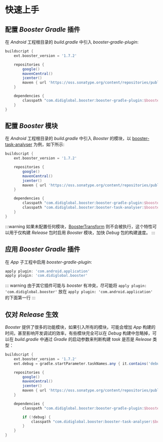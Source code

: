 # 快速上手

## 配置 *Booster Gradle* 插件

在 *Android* 工程根目录的 *build.gradle* 中引入 *booster-gradle-plugin*:

```groovy
buildscript {
    ext.booster_version = '1.7.2'

    repositories {
        google()
        mavenCentral()
        jcenter()
        maven { url 'https://oss.sonatype.org/content/repositories/public' }
    }

    dependencies {
        classpath "com.didiglobal.booster:booster-gradle-plugin:$booster_version"
    }
}
```

## 配置 *Booster* 模块

在 *Android* 工程根目录的 *build.gradle* 中引入 *Booster* 的模块，以 [booster-task-analyser](https://github.com/didi/booster/tree/master/booster-task-analyser) 为例，如下所示:

```groovy
buildscript {
    ext.booster_version = '1.7.2'

    repositories {
        google()
        mavenCentral()
        jcenter()
        maven { url 'https://oss.sonatype.org/content/repositories/public' }
    }

    dependencies {
        classpath "com.didiglobal.booster:booster-gradle-plugin:$booster_version"
        classpath "com.didiglobal.booster:booster-task-analyser:$booster_version"
    }
}
```
:::warning
如果未配置任何模块，[BoosterTransform](https://github.com/didi/booster/blob/master/booster-gradle-plugin/src/main/kotlin/com/didiglobal/booster/gradle/BoosterTransform.kt) 则不会被执行，这个特性可以用于仅构建 *Release* 包时启用 *Booster* 模块，加快 *Debug* 包的构建速度。
:::

## 应用 *Booster Gradle* 插件

在 *App* 子工程中启用 *booster-gradle-plugin*:

```groovy
apply plugin: 'com.android.application'
apply plugin: 'com.didiglobal.booster'
```

::: warning
由于其它插件可能与 *booster* 有冲突，尽可能将 `apply plugin: 'com.didiglobal.booster'` 放在 `apply plugin: 'com.android.application'` 的下面第一行
:::

## 仅对 *Release* 生效

*Booster* 提供了很多的功能模块，如果引入所有的模块，可能会增加 *App* 构建的时间，甚至影响开发调试的效率，有些模块完全可以在 *Debug* 构建中忽略掉，可以在 *build.gradle* 中通过 *Gradle* 的启动参数来判断构建 *task* 是否是 *Release* 类型：

```groovy
buildscript {
    ext.booster_version = '1.7.2'
    ext.debug = gradle.startParameter.taskNames.any { it.contains('debug') || it.contains('Debug') }

    repositories {
        google()
        mavenCentral()
        jcenter()
        maven { url 'https://oss.sonatype.org/content/repositories/public' }
    }

    dependencies {
        classpath "com.didiglobal.booster:booster-gradle-plugin:$booster_version"

        if (!debug) {
            classpath "com.didiglobal.booster:booster-task-analyser:$booster_version"
        }
    }
}
```
